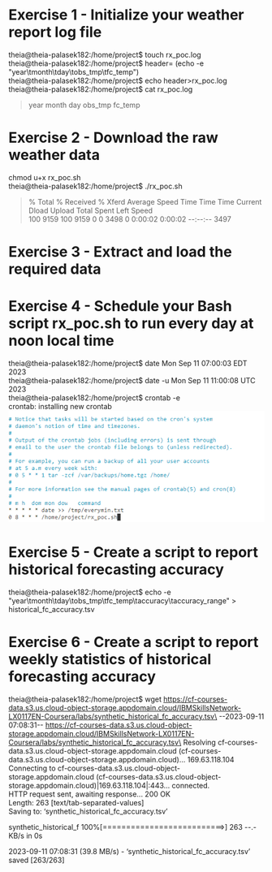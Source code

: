 # Exercise 1 - Initialize your weather report log file
theia@theia-palasek182:/home/project$ touch rx_poc.log\
theia@theia-palasek182:/home/project$ header= (echo -e "year\tmonth\tday\tobs_tmp\tfc_temp")\
theia@theia-palasek182:/home/project$ echo header>rx_poc.log\
theia@theia-palasek182:/home/project$ cat rx_poc.log
> year month day obs_tmp fc_temp

# Exercise 2 - Download the raw weather data
chmod u+x rx_poc.sh\
theia@theia-palasek182:/home/project$ ./rx_poc.sh
> % Total    % Received % Xferd  Average Speed   Time    Time     Time  Current\
                                 Dload  Upload   Total   Spent    Left  Speed\
100  9159  100  9159    0     0   3498      0  0:00:02  0:00:02 --:--:--  3497

# Exercise 3 - Extract and load the required data

# Exercise 4 - Schedule your Bash script rx_poc.sh to run every day at noon local time
theia@theia-palasek182:/home/project$ date
Mon Sep 11 07:00:03 EDT 2023 \
theia@theia-palasek182:/home/project$ date -u
Mon Sep 11 11:00:08 UTC 2023 \
theia@theia-palasek182:/home/project$ crontab -e\
crontab: installing new crontab\
![practice project](prac_prj.png)
# Exercise 5 - Create a script to report historical forecasting accuracy
theia@theia-palasek182:/home/project$ echo -e \"year\tmonth\tday\tobs_tmp\tfc_temp\taccuracy\taccuracy_range" > historical_fc_accuracy.tsv

# Exercise 6 - Create a script to report weekly statistics of historical forecasting accuracy
theia@theia-palasek182:/home/project$ wget https://cf-courses-data.s3.us.cloud-object-storage.appdomain.cloud/IBMSkillsNetwork-LX0117EN-Coursera/labs/synthetic_historical_fc_accuracy.tsv\
--2023-09-11 07:08:31--  https://cf-courses-data.s3.us.cloud-object-storage.appdomain.cloud/IBMSkillsNetwork-LX0117EN-Coursera/labs/synthetic_historical_fc_accuracy.tsv\
Resolving cf-courses-data.s3.us.cloud-object-storage.appdomain.cloud (cf-courses-data.s3.us.cloud-object-storage.appdomain.cloud)... 169.63.118.104\
Connecting to cf-courses-data.s3.us.cloud-object-storage.appdomain.cloud (cf-courses-data.s3.us.cloud-object-storage.appdomain.cloud)|169.63.118.104|:443... connected.\
HTTP request sent, awaiting response... 200 OK\
Length: 263 [text/tab-separated-values]\
Saving to: ‘synthetic_historical_fc_accuracy.tsv’

synthetic_historical_f 100%[==========================>]     263  --.-KB/s    in 0s    

2023-09-11 07:08:31 (39.8 MB/s) - ‘synthetic_historical_fc_accuracy.tsv’ saved [263/263]